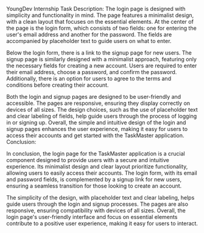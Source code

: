 YoungDev Internship Task
Description: The login page  is designed with simplicity and functionality in mind. The page features a minimalist design, with a clean layout that focuses on the essential elements. At the center of the page is the login form, which consists of two fields: one for entering the user's email address and another for the password. The fields are accompanied by placeholder text to guide users on what to enter.

Below the login form, there is a link to the signup page for new users. The signup page is similarly designed with a minimalist approach, featuring only the necessary fields for creating a new account. Users are required to enter their email address, choose a password, and confirm the password. Additionally, there is an option for users to agree to the terms and conditions before creating their account.

Both the login and signup pages are designed to be user-friendly and accessible. The pages are responsive, ensuring they display correctly on devices of all sizes. The design choices, such as the use of placeholder text and clear labeling of fields, help guide users through the process of logging in or signing up. Overall, the simple and intuitive design of the login and signup pages enhances the user experience, making it easy for users to access their accounts and get started with the TaskMaster application.
Conclusion:

In conclusion, the login page for the TaskMaster application is a crucial component designed to provide users with a secure and intuitive experience. Its minimalist design and clear layout prioritize functionality, allowing users to easily access their accounts. The login form, with its email and password fields, is complemented by a signup link for new users, ensuring a seamless transition for those looking to create an account.

The simplicity of the design, with placeholder text and clear labeling, helps guide users through the login and signup processes. The pages are also responsive, ensuring compatibility with devices of all sizes. Overall, the login page's user-friendly interface and focus on essential elements contribute to a positive user experience, making it easy for users to interact.






